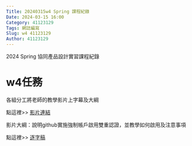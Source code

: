 ```yaml
---
Title: 20240315w4 Spring 課程紀錄
Date: 2024-03-15 16:00
Category: 41123129
Tags: 網誌編寫
Slug: w4 41123129
Author: 41123129
---
```


2024 Spring 協同產品設計實習課程紀錄

<!-- PELICAN_END_SUMMARY -->

# w4任務
各組分工將老師的教學影片上字幕及大綱


點這裡>> [影片連結]

影片大綱：說明github實施強制帳戶啟用雙重認證，並教學如何啟用及注意事項

[影片連結]: https://drive.google.com/file/d/1nC4yt5ZCwxXlkaQEUJaDuckTLnfg-tD3/view?usp=sharing

點這裡>> [逐字稿]


[逐字稿]: https://drive.google.com/file/d/1rLWppQAdR5QJujmCf4a7DJLa2_BxBNpH/view?usp=sharing

